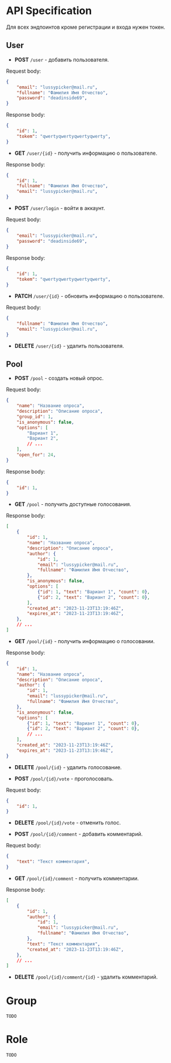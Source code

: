 # API Specification

Для всех эндпоинтов кроме регистрации и входа нужен токен.
## User

- **POST** `/user` - добавить пользователя.

Request body:
```json
{
	"email": "lussypicker@mail.ru",
	"fullname": "Фамилия Имя Отчество",
	"password": "deadinside69",
}
```
Response body:
```json
{
	"id": 1,
	"tokem": "qwertyqwertyqwertyqwerty",
}
```

- **GET** `/user/{id}` - получить информацию о пользователе.

Response body:
```json
{
	"id": 1,
	"fullname": "Фамилия Имя Отчество",
	"email": "lussypicker@mail.ru",
}
```

- **POST** `/user/login` - войти в аккаунт.

Request body:
```json
{
	"email": "lussypicker@mail.ru",
	"password": "deadinside69",
}
```

Response body:
```json
{
	"id": 1,
	"tokem": "qwertyqwertyqwertyqwerty",
}
```

- **PATCH** `/user/{id}` - обновить информацию о пользователе.

Request body:
```json
{
	"fullname": "Фамилия Имя Отчество",
	"email": "lussypicker@mail.ru",
}
```

- **DELETE** `/user/{id}` - удалить пользователя.

## Pool

- **POST** `/pool` - создать новый опрос.

Request body:
```json
{
	"name": "Название опроса",
	"description": "Описание опроса",
	"group_id": 1,
	"is_anonymous": false,
	"options": [
		"Вариант 1",
		"Вариант 2",
		// ...
	],
	"open_for": 24,
}
```

Response body:
```json
{
	"id": 1,
}
```

- **GET** `/pool` - получить доступные голосования.

Response body:
```json
[
	{
		"id": 1,
		"name": "Название опроса",
		"description": "Описание опроса",
		"author": {
			"id": 1,
			"email": "lussypicker@mail.ru",
			"fullname": "Фамилия Имя Отчество",
		},
		"is_anonymous": false,
		"options": [
			{"id": 1, "text": "Вариант 1", "count": 0},
			{"id": 2, "text": "Вариант 2", "count": 0},
		],
		"created_at": "2023-11-23T13:19:46Z",
		"expires_at": "2023-11-23T13:19:46Z",
	},
	// ...
]
```

- **GET** `/pool/{id}` - получить информацию о голосовании.

Response body:
```json
{
	"id": 1,
	"name": "Название опроса",
	"description": "Описание опроса",
	"author": {
		"id": 1,
		"email": "lussypicker@mail.ru",
		"fullname": "Фамилия Имя Отчество",
	},
	"is_anonymous": false,
	"options": [
		{"id": 1, "text": "Вариант 1", "count": 0},
		{"id": 2, "text": "Вариант 2", "count": 0},
		// ...
	],
	"created_at": "2023-11-23T13:19:46Z",
	"expires_at": "2023-11-23T13:19:46Z",
}
```

- **DELETE** `/pool/{id}` - удалить голосование.

- **POST** `/pool/{id}/vote` - проголосовать.

Request body:
```json
{
	"id": 1,
}
```

- **DELETE** `/pool/{id}/vote` - отменить голос.

- **POST** `/pool/{id}/comment` - добавить комментарий.

Request body:
```json
{
	"text": "Текст комментария",
}
```

- **GET** `/pool/{id}/comment` - получить комментарии.

Response body:
```json
[
	{
		"id": 1,
		"author": {
			"id": 1,
			"email": "lussypicker@mail.ru",
			"fullname": "Фамилия Имя Отчество",
		},
		"text": "Текст комментария",
		"created_at": "2023-11-23T13:19:46Z",
	},
	// ...
]
```

- **DELETE** `/pool/{id}/comment/{id}` - удалить комментарий.

# Group

`TODO`

# Role

`TODO`
